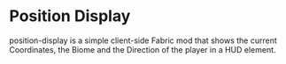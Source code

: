# Position Display

position-display is a simple client-side Fabric mod that shows the current Coordinates, the Biome and the Direction of the player in a HUD element.
